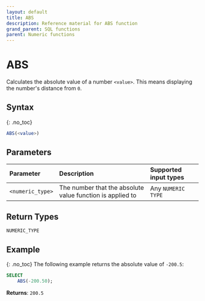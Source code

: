 ```yaml
---
layout: default
title: ABS
description: Reference material for ABS function
grand_parent: SQL functions
parent: Numeric functions
---
```


# ABS

Calculates the absolute value of a number `<value>`. This means displaying the number's distance from `0`. 

## Syntax
{: .no_toc}

```sql
ABS(<value>)
```
## Parameters 
| Parameter | Description                                                                                                         | Supported input types |
| :--------- | :------------------------------------------------------------------------------------------------------------------- | :-------------------|
| `<numeric_type>`   | The number that the absolute value function is applied to | Any `NUMERIC TYPE` |

## Return Types 
`NUMERIC_TYPE`

## Example
{: .no_toc}
The following example returns the absolute value of `-200.5`:
```sql
SELECT
    ABS(-200.50);
```

**Returns**: `200.5`
